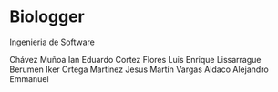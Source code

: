 # Biologger

Ingenieria de Software

Chávez Muñoa Ian Eduardo
Cortez Flores Luis Enrique
Lissarrague Berumen Iker
Ortega Martinez Jesus Martin
Vargas Aldaco Alejandro Emmanuel
